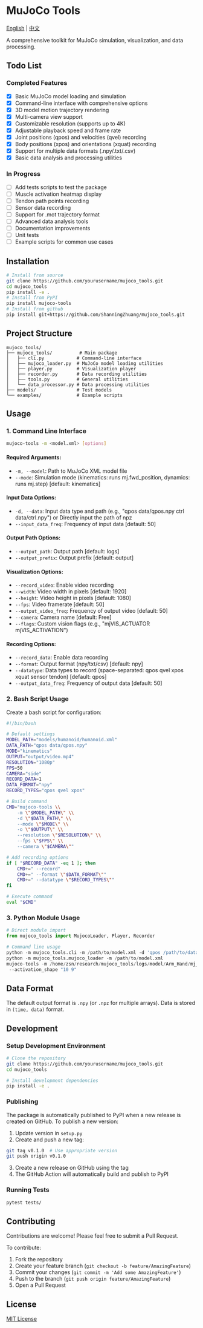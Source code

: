 # MuJoCo Tools

[English](README.md) | [中文](README_CN.md)

A comprehensive toolkit for MuJoCo simulation, visualization, and data processing.

## Todo List

### Completed Features
- [x] Basic MuJoCo model loading and simulation
- [x] Command-line interface with comprehensive options
- [x] 3D model motion trajectory rendering
- [x] Multi-camera view support
- [x] Customizable resolution (supports up to 4K)
- [x] Adjustable playback speed and frame rate
- [x] Joint positions (qpos) and velocities (qvel) recording
- [x] Body positions (xpos) and orientations (xquat) recording
- [x] Support for multiple data formats (.npy/.txt/.csv)
- [x] Basic data analysis and processing utilities

### In Progress
- [ ] Add tests scripts to test the package
- [ ] Muscle activation heatmap display
- [ ] Tendon path points recording
- [ ] Sensor data recording
- [ ] Support for .mot trajectory format
- [ ] Advanced data analysis tools
- [ ] Documentation improvements
- [ ] Unit tests
- [ ] Example scripts for common use cases

## Installation

```bash
# Install from source
git clone https://github.com/yourusername/mujoco_tools.git
cd mujoco_tools
pip install -e .
# Install from PyPI
pip install mujoco-tools
# Install from github
pip install git+https://github.com/ShanningZhuang/mujoco_tools.git
```

## Project Structure

```
mujoco_tools/
├── mujoco_tools/          # Main package
│   ├── cli.py            # Command-line interface
│   ├── mujoco_loader.py  # MuJoCo model loading utilities
│   ├── player.py         # Visualization player
│   ├── recorder.py       # Data recording utilities
│   ├── tools.py          # General utilities
│   └── data_processor.py # Data processing utilities
├── models/               # Test models
└── examples/             # Example scripts
```

## Usage

### 1. Command Line Interface

```bash
mujoco-tools -m <model.xml> [options]
```

#### Required Arguments:
- `-m, --model`: Path to MuJoCo XML model file
- `--mode`: Simulation mode (kinematics: runs mj.fwd_position, dynamics: runs mj.step) [default: kinematics]

#### Input Data Options:
- `-d, --data`: Input data type and path (e.g., "qpos data/qpos.npy ctrl data/ctrl.npy") or Directly input the path of npz
- `--input_data_freq`: Frequency of input data [default: 50]

#### Output Path Options:
- `--output_path`: Output path [default: logs]
- `--output_prefix`: Output prefix [default: output]

#### Visualization Options:
- `--record_video`: Enable video recording
- `--width`: Video width in pixels [default: 1920]
- `--height`: Video height in pixels [default: 1080]
- `--fps`: Video framerate [default: 50]
- `--output_video_freq`: Frequency of output video [default: 50]
- `--camera`: Camera name [default: Free]
- `--flags`: Custom vision flags (e.g., "mjVIS_ACTUATOR mjVIS_ACTIVATION")

#### Recording Options:
- `--record_data`: Enable data recording
- `--format`: Output format (npy/txt/csv) [default: npy]
- `--datatype`: Data types to record (space-separated: qpos qvel xpos xquat sensor tendon) [default: qpos]
- `--output_data_freq`: Frequency of output data [default: 50]

### 2. Bash Script Usage

Create a bash script for configuration:

```bash
#!/bin/bash

# Default settings
MODEL_PATH="models/humanoid/humanoid.xml"
DATA_PATH="qpos data/qpos.npy"
MODE="kinematics"
OUTPUT="output/video.mp4"
RESOLUTION="1080p"
FPS=50
CAMERA="side"
RECORD_DATA=1
DATA_FORMAT="npy"
RECORD_TYPES="qpos qvel xpos"

# Build command
CMD="mujoco-tools \\
    -m \"$MODEL_PATH\" \\
    -d \"$DATA_PATH\" \\
    --mode \"$MODE\" \\
    -o \"$OUTPUT\" \\
    --resolution \"$RESOLUTION\" \\
    --fps \"$FPS\" \\
    --camera \"$CAMERA\""

# Add recording options
if [ "$RECORD_DATA" -eq 1 ]; then
    CMD+=" --record"
    CMD+=" --format \"$DATA_FORMAT\""
    CMD+=" --datatype \"$RECORD_TYPES\""
fi

# Execute command
eval "$CMD"
```

### 3. Python Module Usage

```python
# Direct module import
from mujoco_tools import MujocoLoader, Player, Recorder

# Command line usage
python -m mujoco_tools.cli -m /path/to/model.xml -d 'qpos /path/to/data.npy'
python -m mujoco_tools.mujoco_loader -m /path/to/model.xml
mujoco-tools -m /home/zsn/research/mujoco_tools/logs/model/Arm_Hand/mj_vision_manipulation_high_cube.xml -d "act /home/zsn/research/mujoco_tools/logs/arm_hand/2025_02_08_23_07_44_HandCube_act.txt qpos /home/zsn/research/mujoco_tools/logs/arm_hand/2025_02_08_23_07_44_HandCube_qpos.txt" --mode kinematics --input_data_freq 500 --record_video --camera "record_camera_2" --width 1920 --height 1080 --output_prefix stage6 --flags "mjVIS_ACTUATOR mjVIS_ACTIVATION"  --activation_map
 --activation_shape "10 9"
```

## Data Format

The default output format is `.npy` (or `.npz` for multiple arrays). Data is stored in `(time, data)` format.

## Development

### Setup Development Environment
```bash
# Clone the repository
git clone https://github.com/yourusername/mujoco_tools.git
cd mujoco_tools

# Install development dependencies
pip install -e .
```

### Publishing
The package is automatically published to PyPI when a new release is created on GitHub. To publish a new version:

1. Update version in `setup.py`
2. Create and push a new tag:
```bash
git tag v0.1.0  # Use appropriate version
git push origin v0.1.0
```
3. Create a new release on GitHub using the tag
4. The GitHub Action will automatically build and publish to PyPI

### Running Tests
```bash
pytest tests/
```

## Contributing

Contributions are welcome! Please feel free to submit a Pull Request.

To contribute:
1. Fork the repository
2. Create your feature branch (`git checkout -b feature/AmazingFeature`)
3. Commit your changes (`git commit -m 'Add some AmazingFeature'`)
4. Push to the branch (`git push origin feature/AmazingFeature`)
5. Open a Pull Request

## License

[MIT License](LICENSE) 
